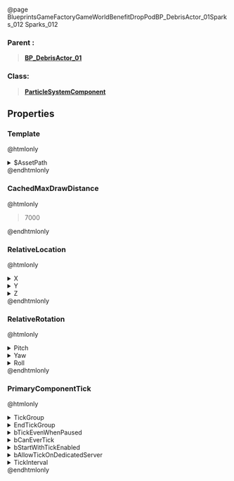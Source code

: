 @page BlueprintsGameFactoryGameWorldBenefitDropPodBP_DebrisActor_01Sparks_012 Sparks_012
### Parent :
<b><a href="_blueprints_game_factory_game_world_benefit_drop_pod_b_p__debris_actor_01.html"><blockquote>BP_DebrisActor_01</blockquote></a></b>
### Class:
<b><a href="_class_script_particle_system_component.html"><blockquote>ParticleSystemComponent</blockquote></a></b>
## Properties
### Template
@htmlonly
<details>
 <summary>$AssetPath</summary>
<b><a href="_blueprints_game_factory_game_world_benefit_drop_pod_particle_sparks_01.html"><blockquote>Sparks_01</blockquote></a></b>
</details>
@endhtmlonly

### CachedMaxDrawDistance
@htmlonly
<blockquote>7000</blockquote>
@endhtmlonly

### RelativeLocation
@htmlonly
<details>
 <summary>X</summary>
<blockquote>-231.17185974121094</blockquote>
</details>
<details>
 <summary>Y</summary>
<blockquote>-6.006842136383057</blockquote>
</details>
<details>
 <summary>Z</summary>
<blockquote>159.1895751953125</blockquote>
</details>
@endhtmlonly

### RelativeRotation
@htmlonly
<details>
 <summary>Pitch</summary>
<blockquote>19.68346405029297</blockquote>
</details>
<details>
 <summary>Yaw</summary>
<blockquote>129.37210083007812</blockquote>
</details>
<details>
 <summary>Roll</summary>
<blockquote>6.383581638336182</blockquote>
</details>
@endhtmlonly

### PrimaryComponentTick
@htmlonly
<details>
 <summary>TickGroup</summary>
<blockquote>2</blockquote>
</details>
<details>
 <summary>EndTickGroup</summary>
<blockquote>0</blockquote>
</details>
<details>
 <summary>bTickEvenWhenPaused</summary>
<blockquote>False</blockquote>
</details>
<details>
 <summary>bCanEverTick</summary>
<blockquote>True</blockquote>
</details>
<details>
 <summary>bStartWithTickEnabled</summary>
<blockquote>False</blockquote>
</details>
<details>
 <summary>bAllowTickOnDedicatedServer</summary>
<blockquote>False</blockquote>
</details>
<details>
 <summary>TickInterval</summary>
<blockquote>0</blockquote>
</details>
@endhtmlonly

